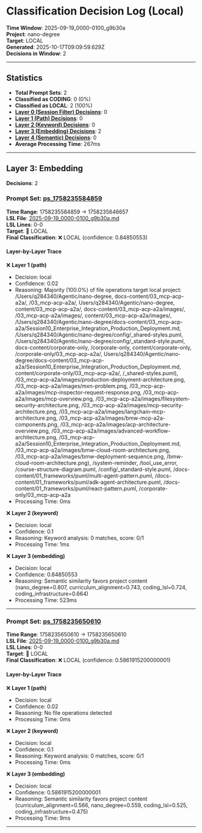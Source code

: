 # Classification Decision Log (Local)

**Time Window**: 2025-09-19_0000-0100_g9b30a<br>
**Project**: nano-degree<br>
**Target**: LOCAL<br>
**Generated**: 2025-10-17T09:09:59.629Z<br>
**Decisions in Window**: 2

---

## Statistics

- **Total Prompt Sets**: 2
- **Classified as CODING**: 0 (0%)
- **Classified as LOCAL**: 2 (100%)
- **[Layer 0 (Session Filter) Decisions](#layer-0-session-filter)**: 0
- **[Layer 1 (Path) Decisions](#layer-1-path)**: 0
- **[Layer 2 (Keyword) Decisions](#layer-2-keyword)**: 0
- **[Layer 3 (Embedding) Decisions](#layer-3-embedding)**: 2
- **[Layer 4 (Semantic) Decisions](#layer-4-semantic)**: 0
- **Average Processing Time**: 267ms

---

## Layer 3: Embedding

**Decisions**: 2

### Prompt Set: [ps_1758235584859](../../history/2025-09-19_0000-0100_g9b30a.md#ps_1758235584859)

**Time Range**: 1758235584859 → 1758235646657<br>
**LSL File**: [2025-09-19_0000-0100_g9b30a.md](../../history/2025-09-19_0000-0100_g9b30a.md#ps_1758235584859)<br>
**LSL Lines**: 0-0<br>
**Target**: 📍 LOCAL<br>
**Final Classification**: ❌ LOCAL (confidence: 0.84850553)

#### Layer-by-Layer Trace

❌ **Layer 1 (path)**
- Decision: local
- Confidence: 0.02
- Reasoning: Majority (100.0%) of file operations target local project: /Users/q284340/Agentic/nano-degree, docs-content/03_mcp-acp-a2a/, /03_mcp-acp-a2a/, Users/q284340/Agentic/nano-degree, content/03_mcp-acp-a2a/, docs-content/03_mcp-acp-a2a/images/, /03_mcp-acp-a2a/images/, content/03_mcp-acp-a2a/images/, /Users/q284340/Agentic/nano-degree/docs-content/03_mcp-acp-a2a/Session10_Enterprise_Integration_Production_Deployment.md, /Users/q284340/Agentic/nano-degree/config/_shared-styles.puml, /Users/q284340/Agentic/nano-degree/config/_standard-style.puml, docs-content/corporate-only, /corporate-only, content/corporate-only, /corporate-only/03_mcp-acp-a2a/, Users/q284340/Agentic/nano-degree/docs-content/03_mcp-acp-a2a/Session10_Enterprise_Integration_Production_Deployment.md, content/corporate-only/03_mcp-acp-a2a/, /_shared-styles.puml), /03_mcp-acp-a2a/images/production-deployment-architecture.png, /03_mcp-acp-a2a/images/mxn-problem.png, /03_mcp-acp-a2a/images/mcp-inspector-request-response.png, /03_mcp-acp-a2a/images/mcp-overview.png, /03_mcp-acp-a2a/images/filesystem-security-architecture.png, /03_mcp-acp-a2a/images/mcp-security-architecture.png, /03_mcp-acp-a2a/images/langchain-mcp-architecture.png, /03_mcp-acp-a2a/images/bmw-mcp-a2a-components.png, /03_mcp-acp-a2a/images/acp-architecture-overview.png, /03_mcp-acp-a2a/images/advanced-workflow-architecture.png, /03_mcp-acp-a2a/Session10_Enterprise_Integration_Production_Deployment.md, /03_mcp-acp-a2a/images/bmw-cloud-room-architecture.png, /03_mcp-acp-a2a/images/bmw-deployment-sequence.png, /bmw-cloud-room-architecture.png), /system-reminder, /tool_use_error, /course-structure-diagram.puml, /config/_standard-style.puml, /docs-content/01_frameworks/puml/multi-agent-pattern.puml, /docs-content/01_frameworks/puml/adk-agent-architecture.puml, /docs-content/01_frameworks/puml/react-pattern.puml, /corporate-only/03_mcp-acp-a2a
- Processing Time: 0ms

❌ **Layer 2 (keyword)**
- Decision: local
- Confidence: 0.1
- Reasoning: Keyword analysis: 0 matches, score: 0/1
- Processing Time: 1ms

❌ **Layer 3 (embedding)**
- Decision: local
- Confidence: 0.84850553
- Reasoning: Semantic similarity favors project content (nano_degree=0.807, curriculum_alignment=0.743, coding_lsl=0.724, coding_infrastructure=0.664)
- Processing Time: 523ms

---

### Prompt Set: [ps_1758235650610](../../history/2025-09-19_0000-0100_g9b30a.md#ps_1758235650610)

**Time Range**: 1758235650610 → 1758235650610<br>
**LSL File**: [2025-09-19_0000-0100_g9b30a.md](../../history/2025-09-19_0000-0100_g9b30a.md#ps_1758235650610)<br>
**LSL Lines**: 0-0<br>
**Target**: 📍 LOCAL<br>
**Final Classification**: ❌ LOCAL (confidence: 0.5861915200000001)

#### Layer-by-Layer Trace

❌ **Layer 1 (path)**
- Decision: local
- Confidence: 0.02
- Reasoning: No file operations detected
- Processing Time: 0ms

❌ **Layer 2 (keyword)**
- Decision: local
- Confidence: 0.1
- Reasoning: Keyword analysis: 0 matches, score: 0/1
- Processing Time: 0ms

❌ **Layer 3 (embedding)**
- Decision: local
- Confidence: 0.5861915200000001
- Reasoning: Semantic similarity favors project content (curriculum_alignment=0.566, nano_degree=0.559, coding_lsl=0.525, coding_infrastructure=0.475)
- Processing Time: 9ms

---

